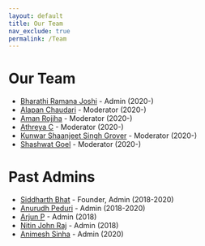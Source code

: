```yaml
---
layout: default
title: Our Team
nav_exclude: true
permalink: /Team
---
```


Our Team
========

- [Bharathi Ramana Joshi](https://bharathi.xyz/) - Admin (2020-)
- [Alapan Chaudari](https://banrovegrie.github.io/) - Moderator (2020-)
- [Aman Rojjha](https://github.com/SarcasticNastik) - Moderator (2020-)
- [Athreya C](https://cathreya.github.io/) - Moderator (2020-)
- [Kunwar Shaanjeet Singh Grover](https://groverkss.github.io/) - Moderator (2020-)
- [Shashwat Goel](https://github.com/shash42) - Moderator (2020-)

Past Admins
===========

- [Siddharth Bhat](http://bollu.github.io/) - Founder, Admin (2018-2020)
- [Anurudh Peduri](http://anurudhp.github.io/) - Admin (2018-2020)
- [Arjun P](https://github.com/Superty) - Admin (2018)
- [Nitin John Raj](https://github.com/njayinthehouse) - Admin (2018)
- [Animesh Sinha](https://researchweb.iiit.ac.in/~animesh.sinha/home) - Admin (2020)

